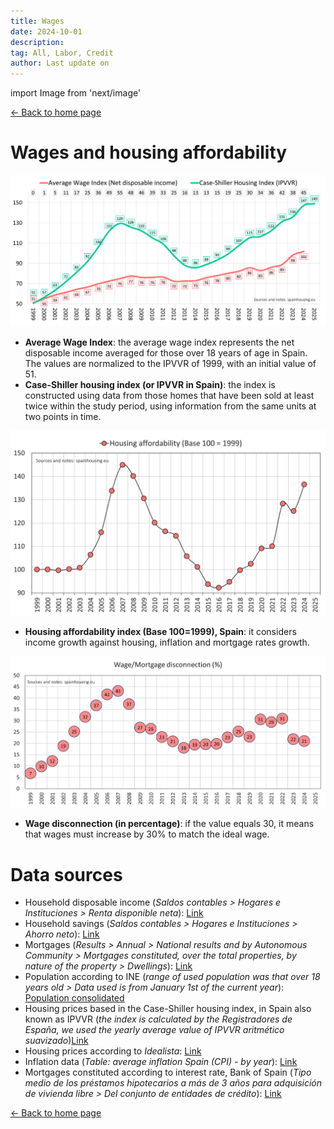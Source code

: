 ```yaml
---
title: Wages
date: 2024-10-01
description:
tag: All, Labor, Credit
author: Last update on
---
```


import Image from 'next/image'

<div class="meta-line"><a class="meta-back" href="/">← Back to home page</a></div>

# Wages and housing affordability

[![Salarios y precio de la vivienda](/images/wageyearly.png)](/images/wageyearly.png)

- **Average Wage Index**: the average wage index represents the net disposable income averaged for those over 18 years of age in Spain. The values are normalized to the IPVVR of 1999, with an initial value of 51.
- **Case-Shiller housing index (or IPVVR in Spain)**: the index is constructed using data from those homes that have been sold at least twice within the study period, using information from the same units at two points in time.

[![Acceso a la vivienda](/images/wageaffordability.png)](/images/wageaffordability.png)

- **Housing affordability index (Base 100=1999), Spain**: it considers income growth against housing, inflation and mortgage rates growth.

[![Salario ideal](/images/wageratio.png)](/images/wageratio.png)

- **Wage disconnection (in percentage)**: if the value equals 30, it means that wages must increase by 30% to match the ideal wage.

# Data sources

- Household disposable income (_Saldos contables > Hogares e Instituciones > Renta disponible neta_): [Link](https://www.ine.es/jaxiT3/Tabla.htm?t=30906)
- Household savings (_Saldos contables > Hogares e Instituciones > Ahorro neto_): [Link](https://www.ine.es/jaxiT3/Tabla.htm?t=30906)
- Mortgages (_Results > Annual > National results and by Autonomous Community > Mortgages constituted, over the total properties, by nature of the property > Dwellings_): [Link](https://www.ine.es/dyngs/INEbase/en/operacion.htm?c=Estadistica_C&cid=1254736170236&menu=resultados&idp=1254735576757#!tabs-1254736169948)
- Population according to INE (_range of used population was that over 18 years old > Data used is from January 1st of the current year_): [Population consolidated](https://www.ine.es/dyngs/INEbase/en/operacion.htm?c=Estadistica_C&cid=1254736176951&menu=resultados&idp=1254735572981)
- Housing prices based in the Case-Shiller housing index, in Spain also known as IPVVR (_the index is calculated by the Registradores de España, we used the yearly average value of IPVVR aritmético suavizado_)[Link](https://www.registradores.org/actualidad/portal-estadistico-registral/estadisticas-de-propiedad)
- Housing prices according to _Idealista_: [Link](https://www.idealista.com/sala-de-prensa/informes-precio-vivienda)
- Inflation data (_Table: average inflation Spain (CPI) - by year_): [Link](https://www.inflation.eu/en/inflation-rates/spain/historic-inflation/cpi-inflation-spain.aspx)
- Mortgages constituted according to interest rate, Bank of Spain (_Tipo medio de los préstamos hipotecarios a más de 3 años para adquisición de vivienda libre > Del conjunto de entidades de crédito_): [Link](https://clientebancario.bde.es/pcb/es/menu-horizontal/productosservici/relacionados/tiposinteres/guia-textual/tiposinteresrefe/tabla_tipos_referencia_oficiales_mercado_hipotecario.html)

<div class="meta-line"><a class="meta-back" href="/">← Back to home page</a></div>
